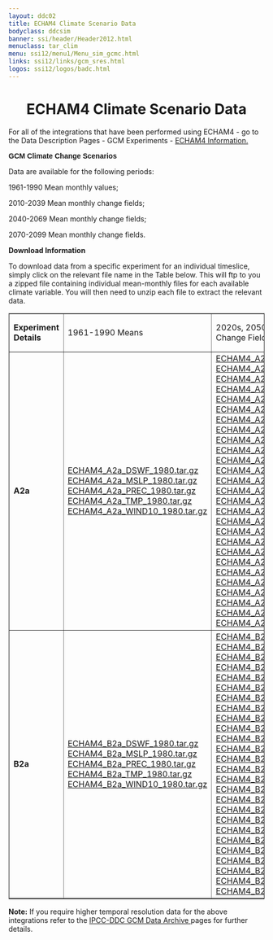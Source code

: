 ```yaml
---
layout: ddc02
title: ECHAM4 Climate Scenario Data
bodyclass: ddcsim
banner: ssi/header/Header2012.html
menuclass: tar_clim
menu: ssi12/menu1/Menu_sim_gcmc.html
links: ssi12/links/gcm_sres.html
logos: ssi12/logos/badc.html
---
```

 <div id="pagetitle">
 <h1 align="center">ECHAM4 Climate Scenario Data </h1>
 </div>
 <!-- End of Page Title Block -->
 
 
 <P> For all of the integrations that have been performed using ECHAM4 - go to the Data
 Description Pages - GCM Experiments - <A HREF="echam4_info.html">ECHAM4
 Information.</A></P>
 
 <P><B><FONT FACE="Helvetica,Geneva,Arial">GCM Climate Change Scenarios</FONT></B></P>
 
 <P>Data are available for the following periods:</P>
 
 <P>1961-1990 Mean monthly values;</P>
 
 <P>2010-2039 Mean monthly change fields;</P>
 
 <P>2040-2069 Mean monthly change fields;</P>
 
 <P>2070-2099 Mean monthly change fields.</P>
 
 <p></p>
 
 <P><B>Download Information</B></P>
 
 <P>To download data from a specific experiment for an individual timeslice, simply click
 on the relevant file name in the Table below. This will ftp to you a zipped file
 containing individual mean-monthly files for each available climate variable. You will
 then need to unzip each file to extract the relevant data. </P>
 
 <table width="95%" border="1" cellspacing="1" cellpadding="5" align="center">
 <tr height="75">
 <td width="9%" height="75"><b>Experiment Details</b></td>
 <td width="30%" height="75">1961-1990 Means</td>
 <td width="30%" height="75">2020s, 2050s and 2080s<br/>
 Change Fields (DIF)</td>
 <td width="30%" height="75">2020s, 2050s and 2080s<br/>
 Means (MEA)</td>
 </tr>
 <tr>
   <td class="data_table_row1"><b>A2a</b></td>
   <td width="30%">
     <a href="/download_data/sres/ECHAM4_A2a/baseline/ECHAM4_A2a_DSWF_1980.tar.gz">ECHAM4_A2a_DSWF_1980.tar.gz</a><br/>
     <a href="/download_data/sres/ECHAM4_A2a/baseline/ECHAM4_A2a_MSLP_1980.tar.gz">ECHAM4_A2a_MSLP_1980.tar.gz</a><br/>
     <a href="/download_data/sres/ECHAM4_A2a/baseline/ECHAM4_A2a_PREC_1980.tar.gz">ECHAM4_A2a_PREC_1980.tar.gz</a><br/>
     <a href="/download_data/sres/ECHAM4_A2a/baseline/ECHAM4_A2a_TMP_1980.tar.gz">ECHAM4_A2a_TMP_1980.tar.gz</a><br/>
     <a href="/download_data/sres/ECHAM4_A2a/baseline/ECHAM4_A2a_WIND10_1980.tar.gz">ECHAM4_A2a_WIND10_1980.tar.gz</a><br/>
   </td>
   <td width="30%">
     <a href="/download_data/sres/ECHAM4_A2a/dif/ECHAM4_A2a_DEW2_DIF.tar.gz">ECHAM4_A2a_DEW2_DIF.tar.gz</a><br/>
     <a href="/download_data/sres/ECHAM4_A2a/dif/ECHAM4_A2a_DSWF_DIF.tar.gz">ECHAM4_A2a_DSWF_DIF.tar.gz</a><br/>
     <a href="/download_data/sres/ECHAM4_A2a/dif/ECHAM4_A2a_HGT200_DIF.tar.gz">ECHAM4_A2a_HGT200_DIF.tar.gz</a><br/>
     <a href="/download_data/sres/ECHAM4_A2a/dif/ECHAM4_A2a_HGT500_DIF.tar.gz">ECHAM4_A2a_HGT500_DIF.tar.gz</a><br/>
     <a href="/download_data/sres/ECHAM4_A2a/dif/ECHAM4_A2a_HGT850_DIF.tar.gz">ECHAM4_A2a_HGT850_DIF.tar.gz</a><br/>
     <a href="/download_data/sres/ECHAM4_A2a/dif/ECHAM4_A2a_MSLP_DIF.tar.gz">ECHAM4_A2a_MSLP_DIF.tar.gz</a><br/>
     <a href="/download_data/sres/ECHAM4_A2a/dif/ECHAM4_A2a_PRECC_DIF.tar.gz">ECHAM4_A2a_PRECC_DIF.tar.gz</a><br/>
     <a href="/download_data/sres/ECHAM4_A2a/dif/ECHAM4_A2a_PRECL_DIF.tar.gz">ECHAM4_A2a_PRECL_DIF.tar.gz</a><br/>
     <a href="/download_data/sres/ECHAM4_A2a/dif/ECHAM4_A2a_PREC_DIF.tar.gz">ECHAM4_A2a_PREC_DIF.tar.gz</a><br/>
     <a href="/download_data/sres/ECHAM4_A2a/dif/ECHAM4_A2a_SMC_DIF.tar.gz">ECHAM4_A2a_SMC_DIF.tar.gz</a><br/>
     <a href="/download_data/sres/ECHAM4_A2a/dif/ECHAM4_A2a_SNMEL_DIF.tar.gz">ECHAM4_A2a_SNMEL_DIF.tar.gz</a><br/>
     <a href="/download_data/sres/ECHAM4_A2a/dif/ECHAM4_A2a_SN_DIF.tar.gz">ECHAM4_A2a_SN_DIF.tar.gz</a><br/>
     <a href="/download_data/sres/ECHAM4_A2a/dif/ECHAM4_A2a_SPFH200_DIF.tar.gz">ECHAM4_A2a_SPFH200_DIF.tar.gz</a><br/>
     <a href="/download_data/sres/ECHAM4_A2a/dif/ECHAM4_A2a_SPFH500_DIF.tar.gz">ECHAM4_A2a_SPFH500_DIF.tar.gz</a><br/>
     <a href="/download_data/sres/ECHAM4_A2a/dif/ECHAM4_A2a_SPFH850_DIF.tar.gz">ECHAM4_A2a_SPFH850_DIF.tar.gz</a><br/>
     <a href="/download_data/sres/ECHAM4_A2a/dif/ECHAM4_A2a_TMP200_DIF.tar.gz">ECHAM4_A2a_TMP200_DIF.tar.gz</a><br/>
     <a href="/download_data/sres/ECHAM4_A2a/dif/ECHAM4_A2a_TMP500_DIF.tar.gz">ECHAM4_A2a_TMP500_DIF.tar.gz</a><br/>
     <a href="/download_data/sres/ECHAM4_A2a/dif/ECHAM4_A2a_TMP850_DIF.tar.gz">ECHAM4_A2a_TMP850_DIF.tar.gz</a><br/>
     <a href="/download_data/sres/ECHAM4_A2a/dif/ECHAM4_A2a_TMP_DIF.tar.gz">ECHAM4_A2a_TMP_DIF.tar.gz</a><br/>
     <a href="/download_data/sres/ECHAM4_A2a/dif/ECHAM4_A2a_TS_DIF.tar.gz">ECHAM4_A2a_TS_DIF.tar.gz</a><br/>
     <a href="/download_data/sres/ECHAM4_A2a/dif/ECHAM4_A2a_UGRD200_DIF.tar.gz">ECHAM4_A2a_UGRD200_DIF.tar.gz</a><br/>
     <a href="/download_data/sres/ECHAM4_A2a/dif/ECHAM4_A2a_UGRD500_DIF.tar.gz">ECHAM4_A2a_UGRD500_DIF.tar.gz</a><br/>
     <a href="/download_data/sres/ECHAM4_A2a/dif/ECHAM4_A2a_UGRD850_DIF.tar.gz">ECHAM4_A2a_UGRD850_DIF.tar.gz</a><br/>
     <a href="/download_data/sres/ECHAM4_A2a/dif/ECHAM4_A2a_VGRD200_DIF.tar.gz">ECHAM4_A2a_VGRD200_DIF.tar.gz</a><br/>
     <a href="/download_data/sres/ECHAM4_A2a/dif/ECHAM4_A2a_VGRD500_DIF.tar.gz">ECHAM4_A2a_VGRD500_DIF.tar.gz</a><br/>
     <a href="/download_data/sres/ECHAM4_A2a/dif/ECHAM4_A2a_VGRD850_DIF.tar.gz">ECHAM4_A2a_VGRD850_DIF.tar.gz</a><br/>
     <a href="/download_data/sres/ECHAM4_A2a/dif/ECHAM4_A2a_WIND10_DIF.tar.gz">ECHAM4_A2a_WIND10_DIF.tar.gz</a><br/>
   </td>
   <td width="30%">
     <a href="/download_data/sres/ECHAM4_A2a/means/ECHAM4_A2a_DEW2_MEA.tar.gz">ECHAM4_A2a_DEW2_MEA.tar.gz</a><br/>
     <a href="/download_data/sres/ECHAM4_A2a/means/ECHAM4_A2a_DSWF_MEA.tar.gz">ECHAM4_A2a_DSWF_MEA.tar.gz</a><br/>
     <a href="/download_data/sres/ECHAM4_A2a/means/ECHAM4_A2a_HGT200_MEA.tar.gz">ECHAM4_A2a_HGT200_MEA.tar.gz</a><br/>
     <a href="/download_data/sres/ECHAM4_A2a/means/ECHAM4_A2a_HGT500_MEA.tar.gz">ECHAM4_A2a_HGT500_MEA.tar.gz</a><br/>
     <a href="/download_data/sres/ECHAM4_A2a/means/ECHAM4_A2a_HGT850_MEA.tar.gz">ECHAM4_A2a_HGT850_MEA.tar.gz</a><br/>
     <a href="/download_data/sres/ECHAM4_A2a/means/ECHAM4_A2a_MSLP_MEA.tar.gz">ECHAM4_A2a_MSLP_MEA.tar.gz</a><br/>
     <a href="/download_data/sres/ECHAM4_A2a/means/ECHAM4_A2a_PRECC_MEA.tar.gz">ECHAM4_A2a_PRECC_MEA.tar.gz</a><br/>
     <a href="/download_data/sres/ECHAM4_A2a/means/ECHAM4_A2a_PRECL_MEA.tar.gz">ECHAM4_A2a_PRECL_MEA.tar.gz</a><br/>
     <a href="/download_data/sres/ECHAM4_A2a/means/ECHAM4_A2a_PREC_MEA.tar.gz">ECHAM4_A2a_PREC_MEA.tar.gz</a><br/>
     <a href="/download_data/sres/ECHAM4_A2a/means/ECHAM4_A2a_SMC_MEA.tar.gz">ECHAM4_A2a_SMC_MEA.tar.gz</a><br/>
     <a href="/download_data/sres/ECHAM4_A2a/means/ECHAM4_A2a_SNMEL_MEA.tar.gz">ECHAM4_A2a_SNMEL_MEA.tar.gz</a><br/>
     <a href="/download_data/sres/ECHAM4_A2a/means/ECHAM4_A2a_SN_MEA.tar.gz">ECHAM4_A2a_SN_MEA.tar.gz</a><br/>
     <a href="/download_data/sres/ECHAM4_A2a/means/ECHAM4_A2a_SPFH200_MEA.tar.gz">ECHAM4_A2a_SPFH200_MEA.tar.gz</a><br/>
     <a href="/download_data/sres/ECHAM4_A2a/means/ECHAM4_A2a_SPFH500_MEA.tar.gz">ECHAM4_A2a_SPFH500_MEA.tar.gz</a><br/>
     <a href="/download_data/sres/ECHAM4_A2a/means/ECHAM4_A2a_SPFH850_MEA.tar.gz">ECHAM4_A2a_SPFH850_MEA.tar.gz</a><br/>
     <a href="/download_data/sres/ECHAM4_A2a/means/ECHAM4_A2a_TMP200_MEA.tar.gz">ECHAM4_A2a_TMP200_MEA.tar.gz</a><br/>
     <a href="/download_data/sres/ECHAM4_A2a/means/ECHAM4_A2a_TMP500_MEA.tar.gz">ECHAM4_A2a_TMP500_MEA.tar.gz</a><br/>
     <a href="/download_data/sres/ECHAM4_A2a/means/ECHAM4_A2a_TMP850_MEA.tar.gz">ECHAM4_A2a_TMP850_MEA.tar.gz</a><br/>
     <a href="/download_data/sres/ECHAM4_A2a/means/ECHAM4_A2a_TMP_MEA.tar.gz">ECHAM4_A2a_TMP_MEA.tar.gz</a><br/>
     <a href="/download_data/sres/ECHAM4_A2a/means/ECHAM4_A2a_TS_MEA.tar.gz">ECHAM4_A2a_TS_MEA.tar.gz</a><br/>
     <a href="/download_data/sres/ECHAM4_A2a/means/ECHAM4_A2a_UGRD200_MEA.tar.gz">ECHAM4_A2a_UGRD200_MEA.tar.gz</a><br/>
     <a href="/download_data/sres/ECHAM4_A2a/means/ECHAM4_A2a_UGRD500_MEA.tar.gz">ECHAM4_A2a_UGRD500_MEA.tar.gz</a><br/>
     <a href="/download_data/sres/ECHAM4_A2a/means/ECHAM4_A2a_UGRD850_MEA.tar.gz">ECHAM4_A2a_UGRD850_MEA.tar.gz</a><br/>
     <a href="/download_data/sres/ECHAM4_A2a/means/ECHAM4_A2a_VGRD200_MEA.tar.gz">ECHAM4_A2a_VGRD200_MEA.tar.gz</a><br/>
     <a href="/download_data/sres/ECHAM4_A2a/means/ECHAM4_A2a_VGRD500_MEA.tar.gz">ECHAM4_A2a_VGRD500_MEA.tar.gz</a><br/>
     <a href="/download_data/sres/ECHAM4_A2a/means/ECHAM4_A2a_VGRD850_MEA.tar.gz">ECHAM4_A2a_VGRD850_MEA.tar.gz</a><br/>
     <a href="/download_data/sres/ECHAM4_A2a/means/ECHAM4_A2a_WIND10_MEA.tar.gz">ECHAM4_A2a_WIND10_MEA.tar.gz</a><br/>
   </td>
 </tr>
 <tr>
   <td class="data_table_row1"><b>B2a</b></td>
   <td width="30%">
     <a href="/download_data/sres/ECHAM4_B2a/baseline/ECHAM4_B2a_DSWF_1980.tar.gz">ECHAM4_B2a_DSWF_1980.tar.gz</a><br/>
     <a href="/download_data/sres/ECHAM4_B2a/baseline/ECHAM4_B2a_MSLP_1980.tar.gz">ECHAM4_B2a_MSLP_1980.tar.gz</a><br/>
     <a href="/download_data/sres/ECHAM4_B2a/baseline/ECHAM4_B2a_PREC_1980.tar.gz">ECHAM4_B2a_PREC_1980.tar.gz</a><br/>
     <a href="/download_data/sres/ECHAM4_B2a/baseline/ECHAM4_B2a_TMP_1980.tar.gz">ECHAM4_B2a_TMP_1980.tar.gz</a><br/>
     <a href="/download_data/sres/ECHAM4_B2a/baseline/ECHAM4_B2a_WIND10_1980.tar.gz">ECHAM4_B2a_WIND10_1980.tar.gz</a><br/>
   </td>
   <td width="30%">
     <a href="/download_data/sres/ECHAM4_B2a/dif/ECHAM4_B2a_DEW2_DIF.tar.gz">ECHAM4_B2a_DEW2_DIF.tar.gz</a><br/>
     <a href="/download_data/sres/ECHAM4_B2a/dif/ECHAM4_B2a_DSWF_DIF.tar.gz">ECHAM4_B2a_DSWF_DIF.tar.gz</a><br/>
     <a href="/download_data/sres/ECHAM4_B2a/dif/ECHAM4_B2a_HGT200_DIF.tar.gz">ECHAM4_B2a_HGT200_DIF.tar.gz</a><br/>
     <a href="/download_data/sres/ECHAM4_B2a/dif/ECHAM4_B2a_HGT500_DIF.tar.gz">ECHAM4_B2a_HGT500_DIF.tar.gz</a><br/>
     <a href="/download_data/sres/ECHAM4_B2a/dif/ECHAM4_B2a_HGT850_DIF.tar.gz">ECHAM4_B2a_HGT850_DIF.tar.gz</a><br/>
     <a href="/download_data/sres/ECHAM4_B2a/dif/ECHAM4_B2a_MSLP_DIF.tar.gz">ECHAM4_B2a_MSLP_DIF.tar.gz</a><br/>
     <a href="/download_data/sres/ECHAM4_B2a/dif/ECHAM4_B2a_PRECC_DIF.tar.gz">ECHAM4_B2a_PRECC_DIF.tar.gz</a><br/>
     <a href="/download_data/sres/ECHAM4_B2a/dif/ECHAM4_B2a_PRECL_DIF.tar.gz">ECHAM4_B2a_PRECL_DIF.tar.gz</a><br/>
     <a href="/download_data/sres/ECHAM4_B2a/dif/ECHAM4_B2a_PREC_DIF.tar.gz">ECHAM4_B2a_PREC_DIF.tar.gz</a><br/>
     <a href="/download_data/sres/ECHAM4_B2a/dif/ECHAM4_B2a_SMC_DIF.tar.gz">ECHAM4_B2a_SMC_DIF.tar.gz</a><br/>
     <a href="/download_data/sres/ECHAM4_B2a/dif/ECHAM4_B2a_SNMEL_DIF.tar.gz">ECHAM4_B2a_SNMEL_DIF.tar.gz</a><br/>
     <a href="/download_data/sres/ECHAM4_B2a/dif/ECHAM4_B2a_SPFH200_DIF.tar.gz">ECHAM4_B2a_SPFH200_DIF.tar.gz</a><br/>
     <a href="/download_data/sres/ECHAM4_B2a/dif/ECHAM4_B2a_SPFH500_DIF.tar.gz">ECHAM4_B2a_SPFH500_DIF.tar.gz</a><br/>
     <a href="/download_data/sres/ECHAM4_B2a/dif/ECHAM4_B2a_SPFH850_DIF.tar.gz">ECHAM4_B2a_SPFH850_DIF.tar.gz</a><br/>
     <a href="/download_data/sres/ECHAM4_B2a/dif/ECHAM4_B2a_TMP200_DIF.tar.gz">ECHAM4_B2a_TMP200_DIF.tar.gz</a><br/>
     <a href="/download_data/sres/ECHAM4_B2a/dif/ECHAM4_B2a_TMP500_DIF.tar.gz">ECHAM4_B2a_TMP500_DIF.tar.gz</a><br/>
     <a href="/download_data/sres/ECHAM4_B2a/dif/ECHAM4_B2a_TMP850_DIF.tar.gz">ECHAM4_B2a_TMP850_DIF.tar.gz</a><br/>
     <a href="/download_data/sres/ECHAM4_B2a/dif/ECHAM4_B2a_TMP_DIF.tar.gz">ECHAM4_B2a_TMP_DIF.tar.gz</a><br/>
     <a href="/download_data/sres/ECHAM4_B2a/dif/ECHAM4_B2a_TS_DIF.tar.gz">ECHAM4_B2a_TS_DIF.tar.gz</a><br/>
     <a href="/download_data/sres/ECHAM4_B2a/dif/ECHAM4_B2a_UGRD200_DIF.tar.gz">ECHAM4_B2a_UGRD200_DIF.tar.gz</a><br/>
     <a href="/download_data/sres/ECHAM4_B2a/dif/ECHAM4_B2a_UGRD500_DIF.tar.gz">ECHAM4_B2a_UGRD500_DIF.tar.gz</a><br/>
     <a href="/download_data/sres/ECHAM4_B2a/dif/ECHAM4_B2a_UGRD850_DIF.tar.gz">ECHAM4_B2a_UGRD850_DIF.tar.gz</a><br/>
     <a href="/download_data/sres/ECHAM4_B2a/dif/ECHAM4_B2a_VGRD200_DIF.tar.gz">ECHAM4_B2a_VGRD200_DIF.tar.gz</a><br/>
     <a href="/download_data/sres/ECHAM4_B2a/dif/ECHAM4_B2a_VGRD500_DIF.tar.gz">ECHAM4_B2a_VGRD500_DIF.tar.gz</a><br/>
     <a href="/download_data/sres/ECHAM4_B2a/dif/ECHAM4_B2a_VGRD850_DIF.tar.gz">ECHAM4_B2a_VGRD850_DIF.tar.gz</a><br/>
     <a href="/download_data/sres/ECHAM4_B2a/dif/ECHAM4_B2a_WIND10_DIF.tar.gz">ECHAM4_B2a_WIND10_DIF.tar.gz</a><br/>
   </td>
   <td width="30%">
     <a href="/download_data/sres/ECHAM4_B2a/means/ECHAM4_B2a_DEW2_MEA.tar.gz">ECHAM4_B2a_DEW2_MEA.tar.gz</a><br/>
     <a href="/download_data/sres/ECHAM4_B2a/means/ECHAM4_B2a_DSWF_MEA.tar.gz">ECHAM4_B2a_DSWF_MEA.tar.gz</a><br/>
     <a href="/download_data/sres/ECHAM4_B2a/means/ECHAM4_B2a_HGT200_MEA.tar.gz">ECHAM4_B2a_HGT200_MEA.tar.gz</a><br/>
     <a href="/download_data/sres/ECHAM4_B2a/means/ECHAM4_B2a_HGT500_MEA.tar.gz">ECHAM4_B2a_HGT500_MEA.tar.gz</a><br/>
     <a href="/download_data/sres/ECHAM4_B2a/means/ECHAM4_B2a_HGT850_MEA.tar.gz">ECHAM4_B2a_HGT850_MEA.tar.gz</a><br/>
     <a href="/download_data/sres/ECHAM4_B2a/means/ECHAM4_B2a_MSLP_MEA.tar.gz">ECHAM4_B2a_MSLP_MEA.tar.gz</a><br/>
     <a href="/download_data/sres/ECHAM4_B2a/means/ECHAM4_B2a_PRECC_MEA.tar.gz">ECHAM4_B2a_PRECC_MEA.tar.gz</a><br/>
     <a href="/download_data/sres/ECHAM4_B2a/means/ECHAM4_B2a_PRECL_MEA.tar.gz">ECHAM4_B2a_PRECL_MEA.tar.gz</a><br/>
     <a href="/download_data/sres/ECHAM4_B2a/means/ECHAM4_B2a_PREC_MEA.tar.gz">ECHAM4_B2a_PREC_MEA.tar.gz</a><br/>
     <a href="/download_data/sres/ECHAM4_B2a/means/ECHAM4_B2a_SMC_MEA.tar.gz">ECHAM4_B2a_SMC_MEA.tar.gz</a><br/>
     <a href="/download_data/sres/ECHAM4_B2a/means/ECHAM4_B2a_SNMEL_MEA.tar.gz">ECHAM4_B2a_SNMEL_MEA.tar.gz</a><br/>
     <a href="/download_data/sres/ECHAM4_B2a/means/ECHAM4_B2a_SPFH200_MEA.tar.gz">ECHAM4_B2a_SPFH200_MEA.tar.gz</a><br/>
     <a href="/download_data/sres/ECHAM4_B2a/means/ECHAM4_B2a_SPFH500_MEA.tar.gz">ECHAM4_B2a_SPFH500_MEA.tar.gz</a><br/>
     <a href="/download_data/sres/ECHAM4_B2a/means/ECHAM4_B2a_SPFH850_MEA.tar.gz">ECHAM4_B2a_SPFH850_MEA.tar.gz</a><br/>
     <a href="/download_data/sres/ECHAM4_B2a/means/ECHAM4_B2a_TMP200_MEA.tar.gz">ECHAM4_B2a_TMP200_MEA.tar.gz</a><br/>
     <a href="/download_data/sres/ECHAM4_B2a/means/ECHAM4_B2a_TMP500_MEA.tar.gz">ECHAM4_B2a_TMP500_MEA.tar.gz</a><br/>
     <a href="/download_data/sres/ECHAM4_B2a/means/ECHAM4_B2a_TMP850_MEA.tar.gz">ECHAM4_B2a_TMP850_MEA.tar.gz</a><br/>
     <a href="/download_data/sres/ECHAM4_B2a/means/ECHAM4_B2a_TMP_MEA.tar.gz">ECHAM4_B2a_TMP_MEA.tar.gz</a><br/>
     <a href="/download_data/sres/ECHAM4_B2a/means/ECHAM4_B2a_TS_MEA.tar.gz">ECHAM4_B2a_TS_MEA.tar.gz</a><br/>
     <a href="/download_data/sres/ECHAM4_B2a/means/ECHAM4_B2a_UGRD200_MEA.tar.gz">ECHAM4_B2a_UGRD200_MEA.tar.gz</a><br/>
     <a href="/download_data/sres/ECHAM4_B2a/means/ECHAM4_B2a_UGRD500_MEA.tar.gz">ECHAM4_B2a_UGRD500_MEA.tar.gz</a><br/>
     <a href="/download_data/sres/ECHAM4_B2a/means/ECHAM4_B2a_UGRD850_MEA.tar.gz">ECHAM4_B2a_UGRD850_MEA.tar.gz</a><br/>
     <a href="/download_data/sres/ECHAM4_B2a/means/ECHAM4_B2a_VGRD200_MEA.tar.gz">ECHAM4_B2a_VGRD200_MEA.tar.gz</a><br/>
     <a href="/download_data/sres/ECHAM4_B2a/means/ECHAM4_B2a_VGRD500_MEA.tar.gz">ECHAM4_B2a_VGRD500_MEA.tar.gz</a><br/>
     <a href="/download_data/sres/ECHAM4_B2a/means/ECHAM4_B2a_VGRD850_MEA.tar.gz">ECHAM4_B2a_VGRD850_MEA.tar.gz</a><br/>
     <a href="/download_data/sres/ECHAM4_B2a/means/ECHAM4_B2a_WIND10_MEA.tar.gz">ECHAM4_B2a_WIND10_MEA.tar.gz</a><br/>
   </td>
 </tr>
 </table>
 
 <P><B>Note:</B> If you require higher temporal resolution data for the above integrations refer to the
 <A HREF="/sim/gcm_monthly/"> IPCC-DDC GCM Data Archive </A> pages for further details.</P>
 
 <p>&nbsp;</p>
 
 
 
 <p></p>
 
 <!-- end of center column -->
